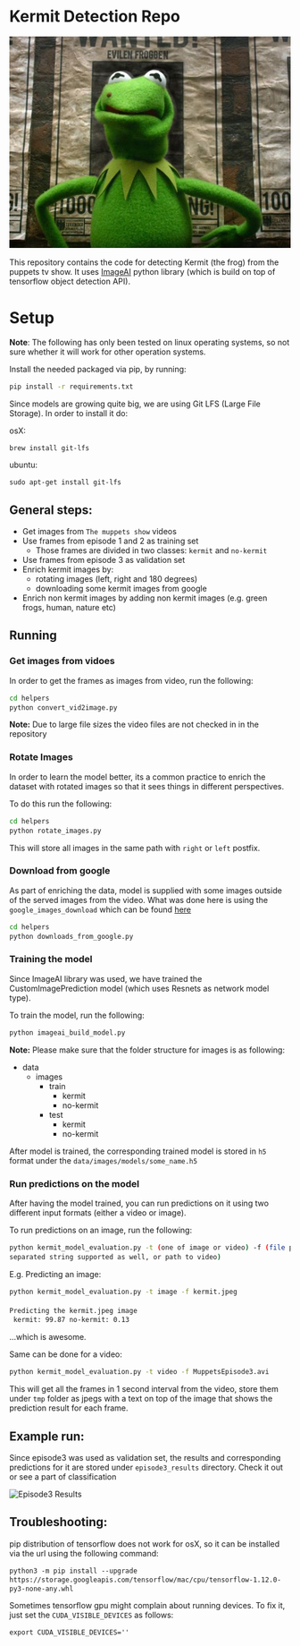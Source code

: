 # Kermit Detection Repo
![Kermit wanted](https://github.com/ilirosmanaj/detect_kermit/blob/master/readme_images/kermit_wanted.jpg)

This repository contains the code for detecting Kermit (the frog) from
the puppets tv show. It uses [ImageAI](https://github.com/OlafenwaMoses/ImageAI) python library
(which is build on top of tensorflow object detection API).


# Setup

**Note**: The following has only been tested on linux operating systems,
so not sure whether it will work for other operation systems.

Install the needed packaged via pip, by running:

```bash
pip install -r requirements.txt
```

Since models are growing quite big, we are using Git LFS (Large File Storage). In order to install
it do:

osX:
```
brew install git-lfs
```

ubuntu:
```
sudo apt-get install git-lfs
```


## General steps:

* Get images from `The muppets show` videos
* Use frames from episode 1 and 2 as training set
    * Those frames are divided in two classes: `kermit` and `no-kermit`
* Use frames from episode 3 as validation set
* Enrich kermit images by:
    * rotating images (left, right and 180 degrees)
    * downloading some kermit images from google
* Enrich non kermit images by adding non kermit images (e.g. green frogs, human, nature etc)

## Running

### Get images from vidoes

In order to get the frames as images from video, run the following:

```bash
cd helpers
python convert_vid2image.py
```

**Note:** Due to large file sizes the video files are not checked in in the repository

### Rotate Images

In order to learn the model better, its a common practice to enrich the dataset with 
rotated images so that it sees things in different perspectives.

To do this run the following:

```bash
cd helpers
python rotate_images.py
```

This will store all images in the same path with `right` or `left` postfix.

### Download from google

As part of enriching the data, model is supplied with some images outside of 
the served images from the video. What was done here is using the `google_images_download` which
can be found [here](https://github.com/hardikvasa/google-images-download)  


```bash
cd helpers
python downloads_from_google.py
```

### Training the model

Since ImageAI library was used, we have trained the CustomImagePrediction model (which uses Resnets as 
network model type).

To train the model, run the following:

```bash
python imageai_build_model.py
```

**Note:** Please make sure that the folder structure for images is as following:

* data
    * images
        * train
            * kermit
            * no-kermit
        * test
            * kermit
            * no-kermit
            
 After model is trained, the corresponding trained model is stored in `h5` format under 
 the `data/images/models/some_name.h5`

### Run predictions on the model

After having the model trained, you can run predictions on it using two different input formats
(either a video or image).

To run predictions on an image, run the following:

```bash
python kermit_model_evaluation.py -t (one of image or video) -f (file path to image - comma 
separated string supported as well, or path to video)
```

E.g. Predicting an image:

```bash
python kermit_model_evaluation.py -t image -f kermit.jpeg

Predicting the kermit.jpeg image
 kermit: 99.87 no-kermit: 0.13

```
...which is awesome.

Same can be done for a video:

```bash
python kermit_model_evaluation.py -t video -f MuppetsEpisode3.avi
```

This will get all the frames in 1 second interval from the video, store them under `tmp` folder
as jpegs with a text on top of the image that shows the prediction result for each frame. 

## Example run:

Since episode3 was used as validation set, the results and corresponding predictions for it 
are stored under `episode3_results` directory. Check it out or see a part of classification

![Episode3 Results](https://github.com/ilirosmanaj/detect_kermit/blob/master/readme_images/episode3.gif)



## Troubleshooting:

pip distribution of tensorflow does not work for osX, so it can be installed via the url
using the following command:

```
python3 -m pip install --upgrade https://storage.googleapis.com/tensorflow/mac/cpu/tensorflow-1.12.0-py3-none-any.whl
```

Sometimes tensorflow gpu might complain about running devices. To fix it, just set the `CUDA_VISIBLE_DEVICES` as follows:

```
export CUDA_VISIBLE_DEVICES=''
```